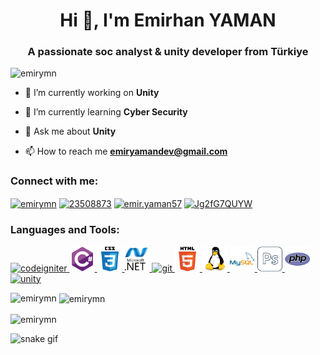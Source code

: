 <!-- ![MasterHead](https://media.licdn.com/dms/image/D4D16AQFI7XKHjbKWWg/profile-displaybackgroundimage-shrink_350_1400/0/1692983278633?e=1714608000&v=beta&t=dAnb4vZlAkWYocuagdOkv0JXSB1xog4Q1rqU2robRdQ) -->
<h1 align="center">Hi 👋, I'm Emirhan YAMAN</h1>
<h3 align="center">A passionate soc analyst & unity developer from Türkiye</h3>

<p align="left"> <img src="https://komarev.com/ghpvc/?username=emirymn&label=Profile%20views&color=0e75b6&style=flat" alt="emirymn" /> </p>

- 🔭 I’m currently working on **Unity**

- 🌱 I’m currently learning **Cyber Security**

- 💬 Ask me about **Unity**

- 📫 How to reach me **emiryamandev@gmail.com**

<h3 align="left">Connect with me:</h3>
<p align="left">
<a href="https://linkedin.com/in/emirymn" target="blank"><img align="center" src="https://raw.githubusercontent.com/rahuldkjain/github-profile-readme-generator/master/src/images/icons/Social/linked-in-alt.svg" alt="emirymn" height="30" width="40" /></a>
<a href="https://stackoverflow.com/users/23508873" target="blank"><img align="center" src="https://raw.githubusercontent.com/rahuldkjain/github-profile-readme-generator/master/src/images/icons/Social/stack-overflow.svg" alt="23508873" height="30" width="40" /></a>
<a href="https://instagram.com/emir.yaman57" target="blank"><img align="center" src="https://raw.githubusercontent.com/rahuldkjain/github-profile-readme-generator/master/src/images/icons/Social/instagram.svg" alt="emir.yaman57" height="30" width="40" /></a>
<a href="https://discord.gg/Jg2fG7QUYW" target="blank"><img align="center" src="https://raw.githubusercontent.com/rahuldkjain/github-profile-readme-generator/master/src/images/icons/Social/discord.svg" alt="Jg2fG7QUYW" height="30" width="40" /></a>
</p>

<h3 align="left">Languages and Tools:</h3>
<p align="left"> <a href="https://codeigniter.com" target="_blank" rel="noreferrer"> <img src="https://cdn.worldvectorlogo.com/logos/codeigniter.svg" alt="codeigniter" width="40" height="40"/> </a> <a href="https://www.w3schools.com/cs/" target="_blank" rel="noreferrer"> <img src="https://raw.githubusercontent.com/devicons/devicon/master/icons/csharp/csharp-original.svg" alt="csharp" width="40" height="40"/> </a> <a href="https://www.w3schools.com/css/" target="_blank" rel="noreferrer"> <img src="https://raw.githubusercontent.com/devicons/devicon/master/icons/css3/css3-original-wordmark.svg" alt="css3" width="40" height="40"/> </a> <a href="https://dotnet.microsoft.com/" target="_blank" rel="noreferrer"> <img src="https://raw.githubusercontent.com/devicons/devicon/master/icons/dot-net/dot-net-original-wordmark.svg" alt="dotnet" width="40" height="40"/> </a> <a href="https://git-scm.com/" target="_blank" rel="noreferrer"> <img src="https://www.vectorlogo.zone/logos/git-scm/git-scm-icon.svg" alt="git" width="40" height="40"/> </a> <a href="https://www.w3.org/html/" target="_blank" rel="noreferrer"> <img src="https://raw.githubusercontent.com/devicons/devicon/master/icons/html5/html5-original-wordmark.svg" alt="html5" width="40" height="40"/> </a> <a href="https://www.linux.org/" target="_blank" rel="noreferrer"> <img src="https://raw.githubusercontent.com/devicons/devicon/master/icons/linux/linux-original.svg" alt="linux" width="40" height="40"/> </a> <a href="https://www.mysql.com/" target="_blank" rel="noreferrer"> <img src="https://raw.githubusercontent.com/devicons/devicon/master/icons/mysql/mysql-original-wordmark.svg" alt="mysql" width="40" height="40"/> </a> <a href="https://www.photoshop.com/en" target="_blank" rel="noreferrer"> <img src="https://raw.githubusercontent.com/devicons/devicon/master/icons/photoshop/photoshop-line.svg" alt="photoshop" width="40" height="40"/> </a> <a href="https://www.php.net" target="_blank" rel="noreferrer"> <img src="https://raw.githubusercontent.com/devicons/devicon/master/icons/php/php-original.svg" alt="php" width="40" height="40"/> </a> <a href="https://unity.com/" target="_blank" rel="noreferrer"> <img src="https://www.vectorlogo.zone/logos/unity3d/unity3d-icon.svg" alt="unity" width="40" height="40"/> </a> </p>

<p><img align="left" src="https://github-readme-stats.vercel.app/api/top-langs?username=emirymn&show_icons=true&theme=dark&locale=en&layout=compact" alt="emirymn" /></p>

<p>&nbsp;<img align="center" src="https://github-readme-stats.vercel.app/api?username=emirymn&show_icons=true&theme=dark&locale=en" alt="emirymn" /></p>

<p><img align="center" src="https://github-readme-streak-stats.herokuapp.com/?user=emirymn&theme=dark" alt="emirymn" /></p>

![snake gif](https://github.com/emirymn/emirymn/blob/output/github-contribution-grid-snake.gif)
